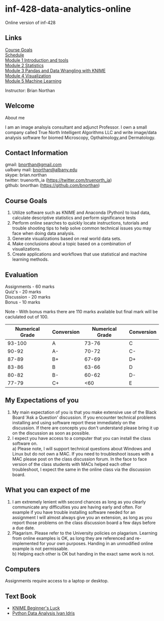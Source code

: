 # inf-428-data-analytics-online
Online version of inf-428
## Links
[Course Goals](https://bnorthan.github.io/inf-428-data-analytics-online/Introduction/CourseGoals)  
[Schedule](https://bnorthan.github.io/inf-428-data-analytics-online/Introduction/Schedule)  
[Module 1 Introduction and tools](https://bnorthan.github.io/inf-428-data-analytics-online/Module1/Module1)  
[Module 2 Statistics](Module2/Module2)  
[Module 3 Pandas and Data Wrangling with KNIME](Module3/Module3)   
[Module 4 Visualization]()  
[Module 5 Machine Learning]()  

Instructor: Brian Northan

## Welcome

About me

I am an image analsyis consultant and adjunct Professor.  I own a small company called True North Intelligent Algorithms LLC and
write image/data analysis software for biomed Microscopy, Opthalmology,and Dermatology.  

## Contact Information

gmail: bnorthan@gmail.com  
ualbany mail: bnorthan@albany.edu  
skype: brian.northan  
twitter: truenorth_ia (https://twitter.com/truenorth_ia)  
github: bnorthan (https://github.com/bnorthan)  


## Course Goals


1. Utilize software such as KNIME and Anaconda (Python) to load data, calculate descriptive statistics and perform significance tests 
2. Perform online searches to quickly locate instructions, tutorials and trouble shooting tips to help solve common technical issues you may face when doing data analysis. 
3. Generate visualizations based on real world data sets.
4. Make conclusions about a topic based on a combination of visualizations. 
5. Create applications and workflows that use statistical and machine learning methods.

## Evaluation

Assignments - 60 marks    
Quiz's - 20 marks  
Discussion - 20 marks    
Bonus - 10 marks  

Note - With bonus marks there are 110 marks available but final mark will be caclulated out of 100.

| Numerical Grade | Conversion |  Numerical Grade | Conversion| 
-----------------|-------------|----------------|-------------|
93-100|A | 73-76|C  
90-92|A-  | 70-72|C-
87-89|B+  | 67-69|D+
83-86|B  | 63-66|D
80-82|B-  |60-62 | D- 
77-79|C+ |<60|E  

## My Expectations of you

1.  My main expectation of you is that you make extensive use of the Black Board 'Ask a Question' discussion.  If you encounter technical problems installing and using software report these immediately on the discussion.   If there are concepts you don't understand please bring it up on the discussion as soon as possible.  
2.  I expect you have access to a computer that you can install the class software on.  
a) Please note, I will support technical questions about Windows and Linux but do not own a MAC.  If you need to troubleshoot issues with a MAC please post on the class discussion forum.  In the face to face version of the class students with MACs helped each other troubleshoot, I expect the same in the online class via the discussion board.    

## What you can expect of me

1.  I am extremely lenient with second chances as long as you clearly communicate any difficulties you are having early and often.  For example if you have trouble installing software needed for an assignment I will almost always give you an extension, as long as you report those problems on the class discussion board a few days before a due date. 
2.  Plagarism.  Please refer to the University policies on plagarism.  Learning from online examples is OK, as long they are referenced and re-implemented for your own purposes.  Handing in an unmodified online example is not permissable.  
b) Helping each other is OK but handing in the exact same work is not. 

## Computers

Assignments require access to a laptop or desktop.

## Text Book

* [KNIME Beginner's Luck](https://www.knime.com/knimepress/beginners-luck)
* [Python Data Analysis Ivan Idris](https://www.amazon.com/Python-Data-Analysis-Ivan-Idris/dp/1783553359)  

